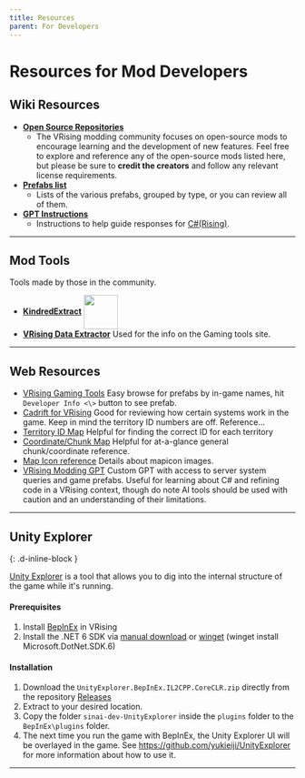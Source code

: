 ```yaml
---
title: Resources
parent: For Developers
---
```


# Resources for Mod Developers

## Wiki Resources

- [**Open Source Repositories**](https://wiki.vrisingmods.com/dev/open%20source.html)
  - The VRising modding community focuses on open-source mods to encourage learning and the development of new features. Feel free to explore and reference any of the open-source mods listed here, but please be sure to **credit the creators** and follow any relevant license requirements.
- [**Prefabs list**](https://wiki.vrisingmods.com/prefabs/)
  - Lists of the various prefabs, grouped by type, or you can review all of them.
- [**GPT Instructions**](https://wiki.vrisingmods.com/dev/gpt_instructions.html)
  - Instructions to help guide responses for [C#(Rising)](https://chatgpt.com/g/g-XGdFZaBHL-c-rising).
  
---

## Mod Tools

Tools made by those in the community.
- [**KindredExtract**](https://thunderstore.io/c/v-rising/p/odjit/KindredExtract/) <img src="https://github.com/user-attachments/assets/a0e5a99d-af88-4d9d-9fee-84cc3978aeae" width="60" style="vertical-align: middle;" >
- [**VRising Data Extractor**](https://github.com/adainrivers/virising-data-extractor?tab=readme-ov-file) Used for the info on the Gaming tools site.
  
---

## Web Resources

- [VRising Gaming Tools](https://vrising.gaming.tools/) Easy browse for prefabs by in-game names, hit `Developer Info <\>` button to see prefab.
- [Cadrift for VRising](https://www.cadrift.net/v-rising/) Good for reviewing how certain systems work in the game. Keep in mind the territory ID numbers are off. Reference...
- [Territory ID Map](https://i.imgur.com/VkXoKwB.jpeg) Helpful for finding the correct ID for each territory
- [Coordinate/Chunk Map](https://i.imgur.com/UBmjxdG.jpeg) Helpful for at-a-glance general chunk/coordinate reference.
- [Map Icon reference](https://docs.google.com/spreadsheets/d/1FcbO8aMtH2FtSx-ntoMXjoyXhfGQkjnjzj1nkeR2Tk4/edit?gid=0#gid=0) Details about mapicon images.
- [VRising Modding GPT](https://chatgpt.com/g/g-XGdFZaBHL-c-rising) Custom GPT with access to server system queries and game prefabs. Useful for learning about C# and refining code in a VRising context, though do note AI tools should be used with caution and an understanding of their limitations. 

---

## Unity Explorer
{: .d-inline-block }

[Unity Explorer](https://github.com/yukieiji/UnityExplorer) is a tool that allows you to dig into the internal structure of the game while it's running.


#### Prerequisites
1. Install [BepInEx](https://thunderstore.io/c/v-rising/p/BepInEx/BepInExPack_V_Rising/) in VRising
2. Install the .NET 6 SDK via [manual download](https://dotnet.microsoft.com/en-us/download/dotnet/6.0) or [winget](https://learn.microsoft.com/en-us/dotnet/core/install/windows?tabs=net60) (winget install Microsoft.DotNet.SDK.6)

#### Installation
1. Download the `UnityExplorer.BepInEx.IL2CPP.CoreCLR.zip` directly from the repository [Releases](https://github.com/yukieiji/UnityExplorer/releases)
2. Extract to your desired location.
3. Copy the folder `sinai-dev-UnityExplorer` inside the `plugins` folder to the `BepInEx\plugins` folder.
4. The next time you run the game with BepInEx, the Unity Explorer UI will be overlayed in the game. See https://github.com/yukieiji/UnityExplorer for more information about how to use it.

---
